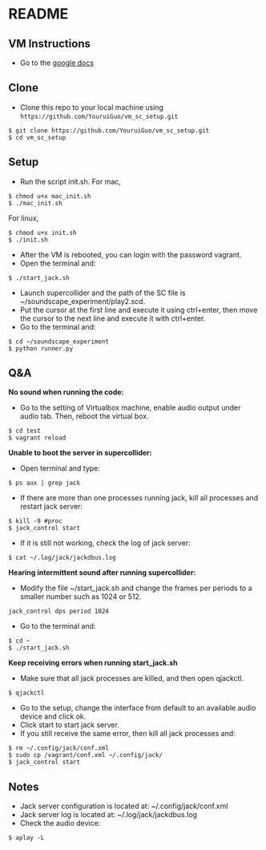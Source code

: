 # README

## VM Instructions
- Go to the [google docs](https://docs.google.com/document/d/1_vN4dZKeJf3qKW1geNTR86WyC1Fm9RoV64LbOH2xkro/edit?usp=sharing)

## Clone

- Clone this repo to your local machine using `https://github.com/YouruiGuo/vm_sc_setup.git`
```shell
$ git clone https://github.com/YouruiGuo/vm_sc_setup.git
$ cd vm_sc_setup
```

## Setup

- Run the script init.sh. For mac,
```shell
$ chmod u+x mac_init.sh
$ ./mac_init.sh
```
For linux,
```shell
$ chmod u+x init.sh
$ ./init.sh
```

- After the VM is rebooted, you can login with the password vagrant.
- Open the terminal and:
```shell
$ ./start_jack.sh
```
- Launch supercollider and the path of the SC file is ~/soundscape_experiment/play2.scd.
- Put the cursor at the first line and execute it using ctrl+enter, then move the cursor to the next line and execute it with ctrl+enter.
- Go to the terminal and:

```shell
$ cd ~/soundscape_experiment
$ python runner.py
```

## Q&A
**No sound when running the code:**
- Go to the setting of Virtualbox machine, enable audio output under audio tab. Then, reboot the virtual box. 
```shell
$ cd test
$ vagrant reload
```

**Unable to boot the server in supercollider:**
- Open terminal and type:
```shell
$ ps aux | grep jack
```
- If there are more than one processes running jack, kill all processes and restart jack server:
```shell
$ kill -9 #proc
$ jack_control start
```
- If it is still not working, check the log of jack server:
```shell
$ cat ~/.log/jack/jackdbus.log
```
**Hearing intermittent sound after running supercollider:**
- Modify the file ~/start_jack.sh and change the frames per periods to a smaller number such as 1024 or 512.
```
jack_control dps period 1024
```
- Go to the terminal and:
```shell
$ cd ~
$ ./start_jack.sh
```
**Keep receiving errors when running start_jack.sh**
- Make sure that all jack processes are killed, and then open qjackctl.
```shell
$ qjackctl
```
- Go to the setup, change the interface from default to an available audio device and click ok.
- Click start to start jack server.
- If you still receive the same error, then kill all jack processes and:
```shell
$ rm ~/.config/jack/conf.xml
$ sudo cp /vagrant/conf.xml ~/.config/jack/
$ jack_control start
```

## Notes
- Jack server configuration is located at: ~/.config/jack/conf.xml
- Jack server log is located at: ~/.log/jack/jackdbus.log
- Check the audio device:
```shell
$ aplay -L
```


